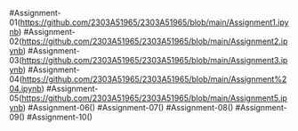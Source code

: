#Assignment-01(https://github.com/2303A51965/2303A51965/blob/main/Assignment1.ipynb)
#Assignment-02(https://github.com/2303A51965/2303A51965/blob/main/Assignment2.ipynb)
#Assignment-03(https://github.com/2303A51965/2303A51965/blob/main/Assignment3.ipynb)
#Assignment-04(https://github.com/2303A51965/2303A51965/blob/main/Assignment%204.ipynb)
#Assignment-05(https://github.com/2303A51965/2303A51965/blob/main/Assignment5.ipynb)
#Assignment-06()
#Assignment-07()
#Assignment-08()
#Assignment-09()
#Assignment-10()
